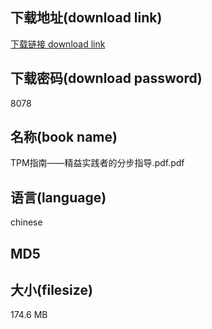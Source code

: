## 下载地址(download link)
[下载链接 download link](https://voluble-croquembouche-d321dc.netlify.app/?s=TPM%E6%8C%87%E5%8D%97%E2%80%94%E2%80%94%E7%B2%BE%E7%9B%8A%E5%AE%9E%E8%B7%B5%E8%80%85%E7%9A%84%E5%88%86%E6%AD%A5%E6%8C%87%E5%AF%BC.pdf)

## 下载密码(download password)
8078

## 名称(book name)
TPM指南——精益实践者的分步指导.pdf.pdf

## 语言(language)
chinese

## MD5


## 大小(filesize)
174.6 MB
